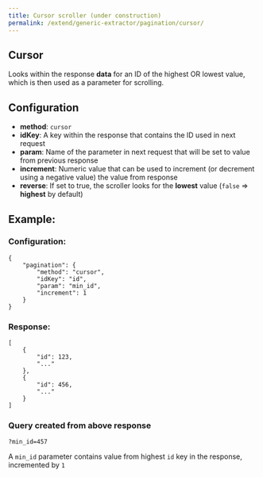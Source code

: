 ```yaml
---
title: Cursor scroller (under construction)
permalink: /extend/generic-extractor/pagination/cursor/
---
```


## Cursor
Looks within the response **data** for an ID of the highest OR lowest value, which is then used as a parameter for scrolling.

## Configuration
- **method**: `cursor`
- **idKey**: A key within the response that contains the ID used in next request
- **param**: Name of the parameter in next request that will be set to value from previous response
- **increment**: Numeric value that can be used to increment (or decrement using a negative value) the value from response
- **reverse**: If set to true, the scroller looks for the **lowest** value (`false` => **highest** by default)

## Example:

### Configuration:

    {
        "pagination": {
            "method": "cursor",
            "idKey": "id",
            "param": "min_id",
            "increment": 1
        }
    }

### Response:

    [
        {
            "id": 123,
            "..."
        },
        {
            "id": 456,
            "..."
        }
    ]

### Query created from above response

    ?min_id=457

A `min_id` parameter contains value from highest `id` key in the response, incremented by `1`
